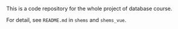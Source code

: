 This is a code repository for the whole project of database course.

For detail, see `README.md` in `shems` and `shems_vue`.
